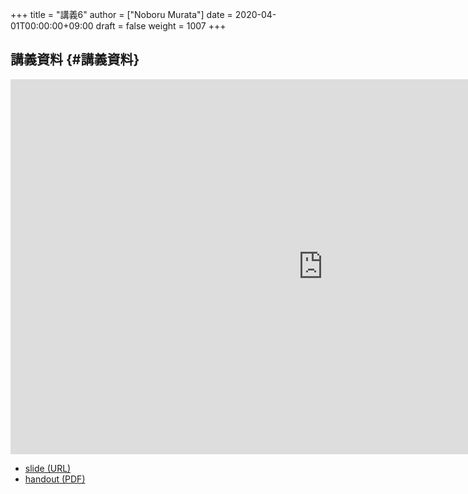 +++
title = "講義6"
author = ["Noboru Murata"]
date = 2020-04-01T00:00:00+09:00
draft = false
weight = 1007
+++

## 講義資料 {#講義資料}

<iframe src="https://noboru-murata.github.io/probability-statistics/slides/slide06.html"
	width="1000" height="600" frameborder="0"
	allowfullscreen="allowfullscreen"
	allow="geolocation *; microphone *; camera *; midi *; encrypted-media *">
</iframe>

-   [slide (URL)](https://noboru-murata.github.io/probability-statistics/slides/slide06.html)
-   [handout (PDF)](https://noboru-murata.github.io/probability-statistics/pdfs/slide06.pdf)